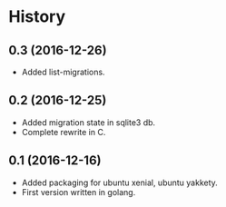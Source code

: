 # History

## 0.3 (2016-12-26)
* Added list-migrations.

## 0.2 (2016-12-25)
* Added migration state in sqlite3 db.
* Complete rewrite in C.

## 0.1 (2016-12-16)
* Added packaging for ubuntu xenial, ubuntu yakkety.
* First version written in golang.

